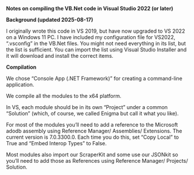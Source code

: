 **Notes on compiling the VB.Net code in Visual Studio 2022 (or later)**

**Background (updated 2025-08-17)**

I originally wrote this code in VS 2019, but have now upgraded to VS
2022 on a Windows 11 PC. I have included my configuration file for
VS2022, “.vsconfig” in the VB.Net files. You might not need everything
in its list, but the list is sufficient. You can import the list using
Visual Studio Installer and it will download and install the correct
items.

**Compilation**

We chose “Console App (.NET Framework)” for creating a command-line
application.

We compile all the modules to the x64 platform.

In VS, each module should be in its own “Project” under a common
“Solution” (which, of course, we called Enigma but call it what you
like).

For most of the modules you’ll need to add a reference to the Microsoft
adodb assembly using Reference Manager/ Assemblies/ Extensions. The
current version is 7.0.3300.0. Each time you do this, set “Copy Local”
to True and “Embed Interop Types” to False.

Most modules also import our ScraperKit and some use our JSONkit so
you’ll need to add those as References using Reference Manager/
Projects/ Solution.
